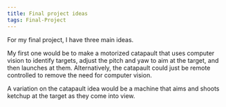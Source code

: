 ```yaml
---
title: Final project ideas
tags: Final-Project
---
```


For my final project, I have three main ideas.

My first one would be to make a motorized catapault that uses computer vision to identify targets, adjust the pitch and yaw to aim at the target, 
and then launches at them. Alternatively, the catapault could just be remote controlled to remove the need for computer vision.

A variation on the catapault idea would be a machine that aims and shoots ketchup at the target as they come into view. 
